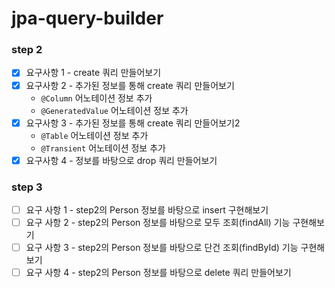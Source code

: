 # jpa-query-builder

### step 2

- [x] 요구사항 1 - create 쿼리 만들어보기
- [x] 요구사항 2 - 추가된 정보를 통해 create 쿼리 만들어보기
    - `@Column` 어노테이션 정보 추가
    - `@GeneratedValue` 어노테이션 정보 추가
- [x] 요구사항 3 - 추가된 정보를 통해 create 쿼리 만들어보기2
    - `@Table` 어노테이션 정보 추가
    - `@Transient` 어노테이션 정보 추가
- [x] 요구사항 4 - 정보를 바탕으로 drop 쿼리 만들어보기

### step 3

- [ ] 요구 사항 1 - step2의 Person 정보를 바탕으로 insert 구현해보기
- [ ] 요구 사항 2 - step2의 Person 정보를 바탕으로 모두 조회(findAll) 기능 구현해보기
- [ ] 요구 사항 3 - step2의 Person 정보를 바탕으로 단건 조회(findById) 기능 구현해보기
- [ ] 요구 사항 4 - step2의 Person 정보를 바탕으로 delete 쿼리 만들어보기
